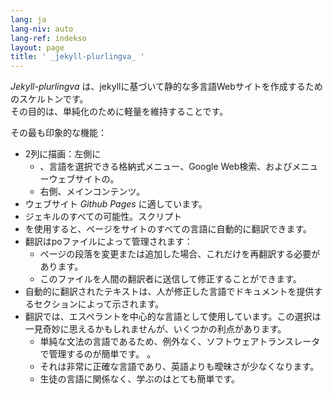 ```yaml
---
lang: ja
lang-niv: auto
lang-ref: indekso
layout: page
title: ' _jekyll-plurlingva_ '
---
```


 _Jekyll-plurlingva_ は、jekyllに基づいて静的な多言語Webサイトを作成するためのスケルトンです。  
その目的は、単純化のために軽量を維持することです。

その最も印象的な機能：
 * 2列に描画：左側に
   * 、言語を選択できる格納式メニュー、Google Web検索、およびメニューウェブサイトの。
   * 右側、メインコンテンツ。
 * ウェブサイト _Github Pages_ に適しています。
 * ジェキルのすべての可能性。スクリプト
 * を使用すると、ページをサイトのすべての言語に自動的に翻訳できます。
 * 翻訳はpoファイルによって管理されます：
   * ページの段落を変更または追加した場合、これだけを再翻訳する必要があります。
   * このファイルを人間の翻訳者に送信して修正することができます。
 * 自動的に翻訳されたテキストは、人が修正した言語でドキュメントを提供するセクションによって示されます。
 * 翻訳では、エスペラントを中心的な言語として使用しています。この選択は一見奇妙に思えるかもしれませんが、いくつかの利点があります。
   * 単純な文法の言語であるため、例外なく、ソフトウェアトランスレータで管理するのが簡単です。 。
   * それは非常に正確な言語であり、英語よりも曖昧さが少なくなります。
   * 生徒の言語に関係なく、学ぶのはとても簡単です。


